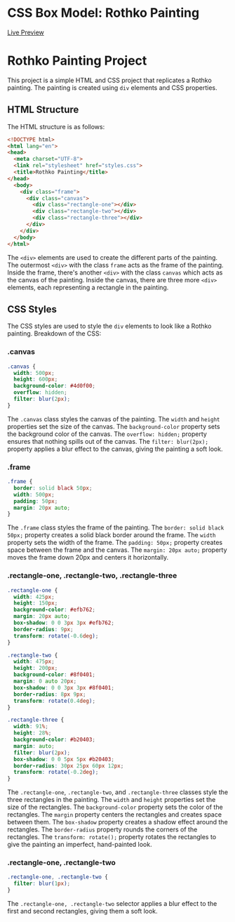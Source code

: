 # CSS Box Model: Rothko Painting

[Live Preview](https://raw.githack.com/codem1ner/free-code-camp/main/responsive-web-design/box-model-rothko-painting/index.html)

# Rothko Painting Project

This project is a simple HTML and CSS project that replicates a Rothko painting. The painting is created using `div` elements and CSS properties.

## HTML Structure

The HTML structure is as follows:

```html
<!DOCTYPE html>
<html lang="en">
<head>
  <meta charset="UTF-8">
  <link rel="stylesheet" href="styles.css">
  <title>Rothko Painting</title>
</head>
  <body>
    <div class="frame">
      <div class="canvas">
        <div class="rectangle-one"></div> 
        <div class="rectangle-two"></div>
        <div class="rectangle-three"></div>
      </div>
    </div>
  </body>
</html>
```

The `<div>` elements are used to create the different parts of the painting. The outermost `<div>` with the class `frame` acts as the frame of the painting. Inside the frame, there's another `<div>` with the class `canvas` which acts as the canvas of the painting. Inside the canvas, there are three more `<div>` elements, each representing a rectangle in the painting.

## CSS Styles

The CSS styles are used to style the `div` elements to look like a Rothko painting. Breakdown of the CSS:

### .canvas

```css
.canvas {
  width: 500px;
  height: 600px;
  background-color: #4d0f00;
  overflow: hidden;
  filter: blur(2px);
}
```

The `.canvas` class styles the canvas of the painting. The `width` and `height` properties set the size of the canvas. The `background-color` property sets the background color of the canvas. The `overflow: hidden;` property ensures that nothing spills out of the canvas. The `filter: blur(2px);` property applies a blur effect to the canvas, giving the painting a soft look.

### .frame

```css
.frame {
  border: solid black 50px;
  width: 500px;
  padding: 50px;
  margin: 20px auto;
}
```

The `.frame` class styles the frame of the painting. The `border: solid black 50px;` property creates a solid black border around the frame. The `width` property sets the width of the frame. The `padding: 50px;` property creates space between the frame and the canvas. The `margin: 20px auto;` property moves the frame down 20px and centers it horizontally.

### .rectangle-one, .rectangle-two, .rectangle-three

```css
.rectangle-one {
  width: 425px;
  height: 150px;
  background-color: #efb762;
  margin: 20px auto;
  box-shadow: 0 0 3px 3px #efb762;
  border-radius: 9px;
  transform: rotate(-0.6deg);
}

.rectangle-two {
  width: 475px;
  height: 200px;
  background-color: #8f0401;
  margin: 0 auto 20px;
  box-shadow: 0 0 3px 3px #8f0401;
  border-radius: 8px 9px;
  transform: rotate(0.4deg);
}

.rectangle-three {
  width: 91%;
  height: 28%;
  background-color: #b20403;
  margin: auto;
  filter: blur(2px);
  box-shadow: 0 0 5px 5px #b20403;
  border-radius: 30px 25px 60px 12px;
  transform: rotate(-0.2deg);
}
```

The `.rectangle-one`, `.rectangle-two`, and `.rectangle-three` classes style the three rectangles in the painting. The `width` and `height` properties set the size of the rectangles. The `background-color` property sets the color of the rectangles. The `margin` property centers the rectangles and creates space between them. The `box-shadow` property creates a shadow effect around the rectangles. The `border-radius` property rounds the corners of the rectangles. The `transform: rotate();` property rotates the rectangles to give the painting an imperfect, hand-painted look.

### .rectangle-one, .rectangle-two

```css
.rectangle-one, .rectangle-two {
  filter: blur(1px);
}
```

The `.rectangle-one, .rectangle-two` selector applies a blur effect to the first and second rectangles, giving them a soft look.
